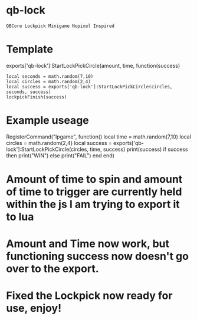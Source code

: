 # qb-lock
 	QBCore Lockpick Minigame Nopixel Inspired

# Template
exports['qb-lock']:StartLockPickCircle(amount, time, function(success)

	local seconds = math.random(7,10)
	local circles = math.random(2,4)
    local success = exports['qb-lock']:StartLockPickCircle(circles, seconds, success)
    lockpickFinish(success)


# Example useage

RegisterCommand("lpgame", function()
	local time = math.random(7,10)
	local circles = math.random(2,4)
	local success = exports['qb-lock']:StartLockPickCircle(circles, time, success)
	print(success)
	if success then
		print("WIN")
	else
		print("FAIL")
	end
end)
	
# Amount of time to spin and amount of time to trigger are currently held within the js I am trying to export it to lua
# Amount and Time now work, but functioning success now doesn't go over to the export.
# Fixed the Lockpick now ready for use, enjoy!

